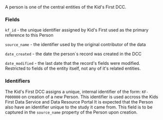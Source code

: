 A person is one of the central entities of the Kid's First DCC.

### Fields

`kf_id` - the unique identifier assigned by Kid's First used as the primary
reference to this Person

`source_name` - the identifier used by the original contributor of the data

`date_created` - the date the person`s record was created in the DCC

`date_modified` - the last date that the record's fields were modified.
Restricted to fields of the entity itself, not any of it's related entities.

### Identifiers

The Kid's First DCC assigns a unique, internal identifier of the form:
`KF-P000000` on creation of a new Person. This identifier is used accross the
Kids First Data Service and Data Resource Portal It is expected that the Person
also have an identifier unique to the study it came from. This field is to be
captured in the `source_name` property of the Person upon creation.
